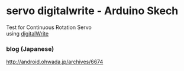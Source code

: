 # servo digitalwrite - Arduino Skech 

Test for Continuous Rotation Servo <br/>
using [digitalWrite](https://www.arduino.cc/en/Reference/DigitalWrite) <br/>

### blog (Japanese)
http://android.ohwada.jp/archives/6674
